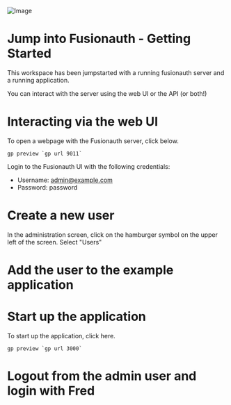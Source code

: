 ![Image](https://cdn.prod.website-files.com/617b1b1f42c1da41aeae3413/6573599a9ea8c6ccef655afd_primary-logo.png)

# Jump into Fusionauth - Getting Started

This workspace has been jumpstarted with a running fusionauth server and a running application.

You can interact with the server using the web UI or the API (or both!)

# Interacting via the web UI

To open a webpage with the Fusionauth server, click below.

```
gp preview `gp url 9011`
```

Login to the Fusionauth UI with the following credentials:

  - Username: admin@example.com
  - Password: password


# Create a new user

In the administration screen, click on the hamburger symbol on the upper left of the screen.  Select "Users"

# Add the user to the example application

# Start up the application

To start up the application, click here.

```
gp preview `gp url 3000`
```

# Logout from the admin user and login with Fred



